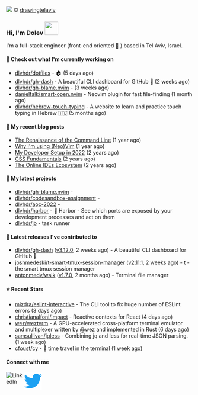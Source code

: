 <img src="https://user-images.githubusercontent.com/6196971/205364459-63d54329-d28a-403f-ac06-3baeb4685b46.jpg" />
© <a href="https://www.instagram.com/drawingtelaviv/">drawingtelaviv</a>

### Hi, I'm Dolev <img width="36px" height="36px" src="https://user-images.githubusercontent.com/1303154/88677602-1635ba80-d120-11ea-84d8-d263ba5fc3c0.gif" />

I'm a full-stack engineer (front-end oriented :rainbow: ) based in Tel Aviv, Israel.

#### 👷 Check out what I'm currently working on

- [dlvhdr/dotfiles](https://github.com/dlvhdr/dotfiles) - 🏠 (5 days ago)
- [dlvhdr/gh-dash](https://github.com/dlvhdr/gh-dash) - A beautiful CLI dashboard for GitHub 🚀  (2 weeks ago)
- [dlvhdr/gh-blame.nvim](https://github.com/dlvhdr/gh-blame.nvim) -  (3 weeks ago)
- [danielfalk/smart-open.nvim](https://github.com/danielfalk/smart-open.nvim) - Neovim plugin for fast file-finding (1 month ago)
- [dlvhdr/hebrew-touch-typing](https://github.com/dlvhdr/hebrew-touch-typing) - A website to learn and practice touch typing in Hebrew 🇮🇱 (5 months ago)

#### 📜 My recent blog posts

- [The Renaissance of the Command Line](https://dlvhdr.me/posts/the-renaissance-of-the-command-line) (1 year ago)
- [Why I&#39;m using (Neo)Vim](https://dlvhdr.me/posts/why-im-using-vim) (1 year ago)
- [My Developer Setup in 2022](https://dlvhdr.me/posts/dev-setup) (2 years ago)
- [CSS Fundamentals](https://dlvhdr.me/posts/css-fundamentals) (2 years ago)
- [The Online IDEs Ecosystem](https://dlvhdr.me/posts/online-ides-ecosystem) (2 years ago)

#### 🌱 My latest projects

- [dlvhdr/gh-blame.nvim](https://github.com/dlvhdr/gh-blame.nvim) - 
- [dlvhdr/codesandbox-assignment](https://github.com/dlvhdr/codesandbox-assignment) - 
- [dlvhdr/aoc-2022](https://github.com/dlvhdr/aoc-2022) - 
- [dlvhdr/harbor](https://github.com/dlvhdr/harbor) - 🚢 Harbor - See which ports are exposed by your development processes and act on them
- [dlvhdr/jb](https://github.com/dlvhdr/jb) - task runner

#### 🔭 Latest releases I've contributed to

- [dlvhdr/gh-dash](https://github.com/dlvhdr/gh-dash) ([v3.12.0](https://github.com/dlvhdr/gh-dash/releases/tag/v3.12.0), 2 weeks ago) - A beautiful CLI dashboard for GitHub 🚀 
- [joshmedeski/t-smart-tmux-session-manager](https://github.com/joshmedeski/t-smart-tmux-session-manager) ([v2.11.1](https://github.com/joshmedeski/t-smart-tmux-session-manager/releases/tag/v2.11.1), 2 weeks ago) - t - the smart tmux session manager
- [antonmedv/walk](https://github.com/antonmedv/walk) ([v1.7.0](https://github.com/antonmedv/walk/releases/tag/v1.7.0), 2 months ago) - Terminal file manager

#### ⭐ Recent Stars

- [mizdra/eslint-interactive](https://github.com/mizdra/eslint-interactive) - The CLI tool to fix huge number of ESLint errors (3 days ago)
- [christianalfoni/impact](https://github.com/christianalfoni/impact) - Reactive contexts for React (4 days ago)
- [wez/wezterm](https://github.com/wez/wezterm) - A GPU-accelerated cross-platform terminal emulator and multiplexer written by @wez and implemented in Rust (6 days ago)
- [samsullivan/jqless](https://github.com/samsullivan/jqless) - Combining jq and less for real-time JSON parsing. (1 week ago)
- [cfoust/cy](https://github.com/cfoust/cy) - 🤖 time travel in the terminal (1 week ago)

#### Connect with me

[<img align="left" alt="LinkedIn" width="48px" src="https://camo.githubusercontent.com/c8a9c5b414cd812ad6a97a46c29af67239ddaeae08c41724ff7d945fb4c047e5/68747470733a2f2f6564656e742e6769746875622e696f2f537570657254696e7949636f6e732f696d616765732f7376672f6c696e6b6564696e2e737667" />][linkedin]

[<img align="left" alt="Twitter" width="48px" src="icons/twitter.svg" />][twitter]

[linkedin]: https://www.linkedin.com/in/dolev-hadar/
[twitter]: https://twitter.com/elys1um

